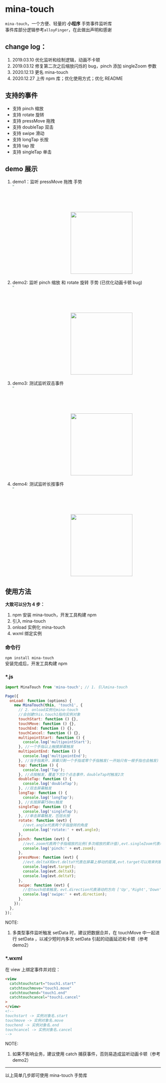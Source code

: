 # mina-touch

`mina-touch`，一个方便、轻量的 **小程序** 手势事件监听库  
事件库部分逻辑参考`alloyFinger`，在此做出声明和感谢

## change log：

1. 2019.03.10 优化监听和绘制逻辑，动画不卡顿
2. 2019.03.12 修复第二次之后缩放闪烁的 bug，pinch 添加 singleZoom 参数
3. 2020.12.13 更名 mina-touch
4. 2020.12.27 上传 npm 库；优化使用方式；优化 README

## 支持的事件

- 支持 pinch 缩放
- 支持 rotate 旋转
- 支持 pressMove 拖拽
- 支持 doubleTap 双击
- 支持 swipe 滑动
- 支持 longTap 长按
- 支持 tap 按
- 支持 singleTap 单击

## demo 展示

1. demo1：监听 pressMove 拖拽 手势  
   <img src="https://636f-could-test-1258393788.tcb.qcloud.la/README/touchmove.gif" style="height:960px;width:448px;zoom:0.3;" />
   <img src="https://636f-could-test-1258393788.tcb.qcloud.la/QRCode/pages-mina-touch-demo1-index_qrcode%3D1.jpg" style="height:200px;width:200px;margin-left:50px;" />

2. demo2: 监听 pinch 缩放 和 rotate 旋转 手势 (已优化动画卡顿 bug)  
   <img src="https://636f-could-test-1258393788.tcb.qcloud.la/README/multipleTouch.gif" style="height:960px;width:448px;zoom:0.3;" />
   <img src="https://636f-could-test-1258393788.tcb.qcloud.la/QRCode/pages-mina-touch-demo2-index_qrcode%3D1.jpg" style="height:200px;width:200px;margin-left:50px;" />

3. demo3: 测试监听双击事件  
   <img src="https://636f-could-test-1258393788.tcb.qcloud.la/README/doubleTap.gif" style="height:960px;width:448px;zoom:0.3;" />
   <img src="https://636f-could-test-1258393788.tcb.qcloud.la/QRCode/pages-mina-touch-demo3-index_qrcode%3D1.jpg" style="height:200px;width:200px;margin-left:50px;" />

4. demo4: 测试监听长按事件  
   <img src="https://636f-could-test-1258393788.tcb.qcloud.la/README/longTap.gif" style="height:960px;width:448px;zoom:0.3;" />
   <img src="https://636f-could-test-1258393788.tcb.qcloud.la/QRCode/pages-mina-touch-demo4-index_qrcode%3D1.jpg" style="height:200px;width:200px;margin-left:50px;" />

## 使用方法

**大致可以分为 4 步：**

1. npm 安装 mina-touch，开发工具构建 npm
2. 引入 mina-touch
3. onload 实例化 mina-touch
4. wxml 绑定实例

### 命令行

`npm install mina-touch `  
安装完成后，开发工具构建 npm

### \*.js

```javascript
import MinaTouch from 'mina-touch'; // 1. 引入mina-touch

Page({
  onLoad: function (options) {
    new MinaTouch(this, 'touch1', {
      // 2. onload实例化mina-touch
      //会创建this.touch1指向实例对象
      touchStart: function () {},
      touchMove: function () {},
      touchEnd: function () {},
      touchCancel: function () {},
      multipointStart: function () {
        console.log('multipointStart');
      }, //一个手指以上触摸屏幕触发
      multipointEnd: function () {
        console.log('multipointEnd');
      }, //当手指离开，屏幕只剩一个手指或零个手指触发(一开始只有一根手指也会触发)
      tap: function () {
        console.log('Tap');
      }, //点按触发，覆盖下方3个点击事件，doubleTap时触发2次
      doubleTap: function () {
        console.log('doubleTap');
      }, //双击屏幕触发
      longTap: function () {
        console.log('longTap');
      }, //长按屏幕750ms触发
      singleTap: function () {
        console.log('singleTap');
      }, //单击屏幕触发，包括长按
      rotate: function (evt) {
        //evt.angle代表两个手指旋转的角度
        console.log('rotate:' + evt.angle);
      },
      pinch: function (evt) {
        //evt.zoom代表两个手指缩放的比例(多次缩放的累计值),evt.singleZoom代表单次回调中两个手指缩放的比例
        console.log('pinch:' + evt.zoom);
      },
      pressMove: function (evt) {
        //evt.deltaX和evt.deltaY代表在屏幕上移动的距离,evt.target可以用来判断点击的对象
        console.log(evt.target);
        console.log(evt.deltaX);
        console.log(evt.deltaY);
      },
      swipe: function (evt) {
        //在touch结束触发，evt.direction代表滑动的方向 ['Up','Right','Down','Left']
        console.log('swipe:' + evt.direction);
      },
    });
  },
});
```

NOTE:

1. 多类型事件监听触发 setData 时，建议把数据合并，在 touchMove 中一起进行 setData ，以减少短时内多次 setData 引起的动画延迟和卡顿（参考 demo2）

### \*.wxml

在 view 上绑定事件并对应：

```html
<view
  catchtouchstart="touch1.start"
  catchtouchmove="touch1.move"
  catchtouchend="touch1.end"
  catchtouchcancel="touch1.cancel"
>
</view>
<!-- 
touchstart -> 实例对象名.start
touchmove -> 实例对象名.move
touchend -> 实例对象名.end
touchcancel -> 实例对象名.cancel 
-->
```

NOTE:

1. 如果不影响业务，建议使用 catch 捕获事件，否则易造成监听动画卡顿（参考 demo2）

---

以上简单几步即可使用 mina-touch 手势库
